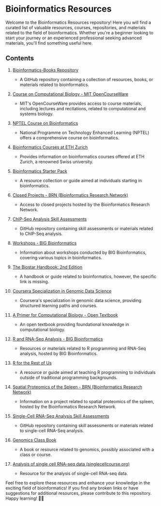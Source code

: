 # Bioinformatics Resources

Welcome to the Bioinformatics Resources repository! Here you will find a curated list of valuable resources, courses, repositories, and materials related to the field of bioinformatics. Whether you're a beginner looking to start your journey or an experienced professional seeking advanced materials, you'll find something useful here.

## Contents

1. [Bioinformatics-Books Repository](https://github.com/manjunath5496/Bioinformatics-Books)
   - A GitHub repository containing a collection of resources, books, or materials related to bioinformatics.

2. [Course on Computational Biology - MIT OpenCourseWare](https://ocw.mit.edu/courses/7-91j-foundations-of-computational-and-systems-biology-spring-2014/pages/recitations/)
   - MIT's OpenCourseWare provides access to course materials, including lectures and recitations, related to computational and systems biology.

3. [NPTEL Course on Bioinformatics](https://nptel.ac.in/courses/102106065)
   - National Programme on Technology Enhanced Learning (NPTEL) offers a comprehensive course on bioinformatics.

4. [Bioinformatics Courses at ETH Zurich](https://ethz.ch/content/dam/ethz/special-interest/biol/department/Bioinformatics%20courses.pdf)
   - Provides information on bioinformatics courses offered at ETH Zurich, a renowned Swiss university.

5. [Bioinformatics Starter Pack](Bioinformatics%20Starter%20Pack%20%28notion.site%29)
   - A resource collection or guide aimed at individuals starting in bioinformatics.

6. [Closed Projects - BRN (Bioinformatics Research Network)](https://www.bioresnet.org/projects/)
   - Access to closed projects hosted by the Bioinformatics Research Network.

7. [ChIP-Seq Analysis Skill Assessments](https://github.com/Bioinformatics-Research-Network/skill-assessments/tree/main/ChIP-Seq%20Analysis)
   - GitHub repository containing skill assessments or materials related to ChIP-Seq analysis.

8. [Workshops - BIG Bioinformatics](https://bigbioinformatics.org/workshops)
   - Information about workshops conducted by BIG Bioinformatics, covering various topics in bioinformatics.

9. [The Biostar Handbook: 2nd Edition](https://www.biostarhandbook.com/)
   - A handbook or guide related to bioinformatics, however, the specific link is missing.

10. [Coursera Specialization in Genomic Data Science](https://www.coursera.org/specializations/genomic-data-science)
    - Coursera's specialization in genomic data science, providing structured learning paths and courses.

11. [A Primer for Computational Biology - Open Textbook](https://open.oregonstate.education/a-primer-for-computational-biology/)
    - An open textbook providing foundational knowledge in computational biology.

12. [R and RNA-Seq Analysis - BIG Bioinformatics](https://www.bigbioinformatics.org/r-and-rnaseq-analysis)
    - Resources or materials related to R programming and RNA-Seq analysis, hosted by BIG Bioinformatics.

13. [R for the Rest of Us](https://rfortherestofus.com/)
    - A resource or guide aimed at teaching R programming to individuals outside of traditional programming backgrounds.

14. [Spatial Proteomics of the Spleen - BRN (Bioinformatics Research Network)](https://www.bioresnet.org/projects/spatial-proteomics-of-the-spleen)
    - Information on a project related to spatial proteomics of the spleen, hosted by the Bioinformatics Research Network.

15. [Single-Cell RNA-Seq Analysis Skill Assessments](https://github.com/Bioinformatics-Research-Network/skill-assessments/tree/main/Single-Cell%20RNA-Seq%20Analysis)
    - GitHub repository containing skill assessments or materials related to single-cell RNA-Seq analysis.

16. [Genomics Class Book](https://genomicsclass.github.io/book/)
    - A book or resource related to genomics, possibly associated with a class or course.
   
17. [Analysis of single cell RNA-seq data (singlecellcourse.org)](https://www.singlecellcourse.org/index.html)
    - Resource for the analysis of single-cell RNA-seq data.


Feel free to explore these resources and enhance your knowledge in the exciting field of bioinformatics! If you find any broken links or have suggestions for additional resources, please contribute to this repository. Happy learning! 🧬✨
